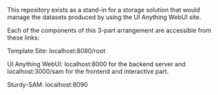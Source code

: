 This repository exists as a stand-in for a storage solution that would manage the datasets 
produced by using the UI Anything WebUI site.

Each of the components of this 3-part arrangement are accessible from these links:

Template Site: 
localhost:8080/root

UI Anything WebUI: 
localhost:8000 for the backend server and localhost:3000/sam for the frontend and interactive part.

Sturdy-SAM: 
localhost:8090